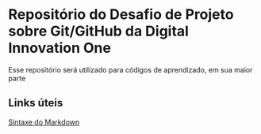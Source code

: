 # Repositório do Desafio de Projeto sobre Git/GitHub da Digital Innovation One
Esse repositório será utilizado para códigos de aprendizado, em sua maior parte

## Links úteis
[Sintaxe do Markdown](https://www.markdownguide.org/basic-syntax/)
